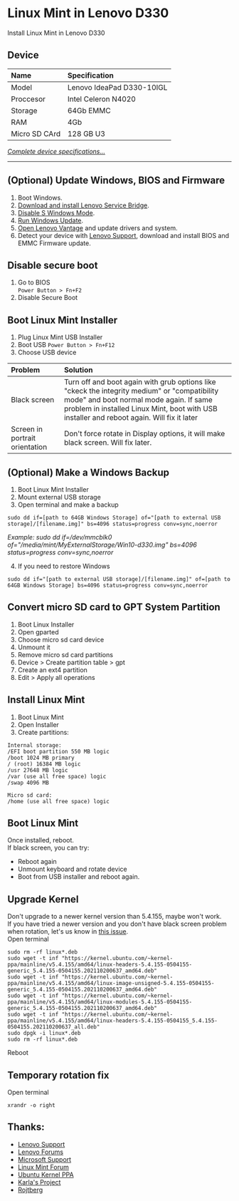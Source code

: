 # Linux Mint in Lenovo D330
Install Linux Mint in Lenovo D330

## Device

| Name | Specification |
| :--- | :--- |
| Model | Lenovo IdeaPad D330-10IGL |
| Proccesor | Intel Celeron N4020 |
| Storage | 64Gb EMMC |
| RAM | 4Gb |
| Micro SD CArd | 128 GB U3 |

[*Complete device specifications...*](completedevicespecifications.md)

---

## (Optional) Update Windows, BIOS and Firmware
1. Boot Windows.
2. [Download and install Lenovo Service Bridge](https://support.lenovo.com/solutions/ht104055).
3. [Disable S Windows Mode](https://support.microsoft.com/en-us/windows/switching-out-of-s-mode-in-windows-4f56d9be-99ec-6983-119f-031bfb28a307).
4. [Run Windows Update](https://support.microsoft.com/en-us/windows/update-windows-3c5ae7fc-9fb6-9af1-1984-b5e0412c556a#WindowsVersion=Windows_10).
5. [Open Lenovo Vantage](https://www.microsoft.com/p/lenovo-vantage/9wzdncrfj4mv?rtc=1&activetab=pivot:overviewtab) and update drivers and system.
7. Detect your device with [Lenovo Support](https://support.lenovo.com/solutions/ht104055), download and install BIOS and EMMC Firmware update.

## Disable secure boot
1. Go to BIOS <br>
`Power Button > Fn+F2`
2. Disable Secure Boot

## Boot Linux Mint Installer
1. Plug Linux Mint USB Installer
2. Boot USB 
`Power Button > Fn+F12`
3. Choose USB device

| Problem | Solution |
| :--- | :----------- |
| Black screen | Turn off and boot again with grub options like "ckeck the integrity medium" or "compatibility mode" and boot normal mode again. If same problem in installed Linux Mint, boot with USB installer and reboot again. Will fix it later |
| Screen in portrait orientation | Don't force rotate in Display options, it will make black screen. Will fix later. |

## (Optional) Make a Windows Backup
1. Boot Linux Mint Installer
2. Mount external USB storage 
3. Open terminal and make a backup<br>
```
sudo dd if=[path to 64GB Windows Storage] of="[path to external USB storage]/[filename.img]" bs=4096 status=progress conv=sync,noerror
```
*Example: sudo dd if=/dev/mmcblk0 of="/media/mint/MyExternalStorage/Win10-d330.img" bs=4096 status=progress conv=sync,noerror*

4. If you need to restore Windows<br>
```
sudo dd if="[path to external USB storage]/[filename.img]" of=[path to 64GB Windows Storage] bs=4096 status=progress conv=sync,noerror
```

## Convert micro SD card to GPT System Partition
1. Boot Linux Installer
2. Open gparted
3. Choose micro sd card device
4. Unmount it
5. Remove micro sd card partitions
6. Device > Create partition table > gpt
7. Create an ext4 partition
8. Edit > Apply all operations

## Install Linux Mint
1. Boot Linux Mint
2. Open Installer
3. Create partitions:
```
Internal storage:
/EFI boot partition 550 MB logic
/boot 1024 MB primary
/ (root) 16384 MB logic
/usr 27648 MB logic
/var (use all free space) logic
/swap 4096 MB

Micro sd card:
/home (use all free space) logic
```

## Boot Linux Mint
Once installed, reboot.<br>
If black screen, you can try:
* Reboot again
* Unmount keyboard and rotate device
* Boot from USB installer and reboot again.

## Upgrade Kernel
Don't upgrade to a newer kernel version than 5.4.155, maybe won't work.<br>
If you have tried a newer version and you don't have black screen problem when rotation, let's us know in [this issue](https://github.com/lucasgabmoreno/linuxmint_lenovod330/issues/1).<br>
Open terminal
```
sudo rm -rf linux*.deb
sudo wget -t inf "https://kernel.ubuntu.com/~kernel-ppa/mainline/v5.4.155/amd64/linux-headers-5.4.155-0504155-generic_5.4.155-0504155.202110200637_amd64.deb"
sudo wget -t inf "https://kernel.ubuntu.com/~kernel-ppa/mainline/v5.4.155/amd64/linux-image-unsigned-5.4.155-0504155-generic_5.4.155-0504155.202110200637_amd64.deb"
sudo wget -t inf "https://kernel.ubuntu.com/~kernel-ppa/mainline/v5.4.155/amd64/linux-modules-5.4.155-0504155-generic_5.4.155-0504155.202110200637_amd64.deb"
sudo wget -t inf "https://kernel.ubuntu.com/~kernel-ppa/mainline/v5.4.155/amd64/linux-headers-5.4.155-0504155_5.4.155-0504155.202110200637_all.deb"
sudo dpgk -i linux*.deb
sudo rm -rf linux*.deb
```
Reboot

## Temporary rotation fix
Open terminal
```
xrandr -o right

```

## Thanks:
- [Lenovo Support](https://support.lenovo.com)
- [Lenovo Forums](https://forums.lenovo.com/t5/Ubuntu/Linux-on-Ideapad-D330/m-p/4296738)
- [Microsoft Support](https://support.microsoft.com)
- [Linux Mint Forum](https://forums.linuxmint.com)
- [Ubuntu Kernel PPA](https://kernel.ubuntu.com/~kernel-ppa/mainline/)
- [Karla's Project](https://youtu.be/vFA-phErf9o)
- [Rojtberg](https://www.rojtberg.net/1652/ubuntu-on-the-lenovo-d330/)
